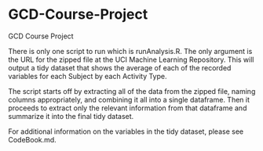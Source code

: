 # GCD-Course-Project
GCD Course Project

There is only one script to run which is runAnalysis.R.  The only argument is the URL for the zipped file at the UCI Machine Learning Repository.  This will output a tidy dataset that shows the average of each of the recorded variables for each Subject by each Activity Type.

The script starts off by extracting all of the data from the zipped file, naming columns appropriately, and combining it all into a single dataframe.  Then it proceeds to extract only the relevant information from that dataframe and summarize it into the final tidy dataset.

For additional information on the variables in the tidy dataset, please see CodeBook.md.
